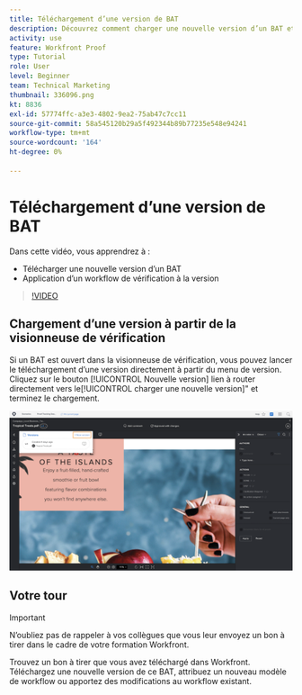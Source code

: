 ```yaml
---
title: Téléchargement d’une version de BAT
description: Découvrez comment charger une nouvelle version d’un BAT et appliquer un workflow de vérification à la version dans [!DNL  Workfront].
activity: use
feature: Workfront Proof
type: Tutorial
role: User
level: Beginner
team: Technical Marketing
thumbnail: 336096.png
kt: 8836
exl-id: 57774ffc-a3e3-4802-9ea2-75ab47c7cc11
source-git-commit: 58a545120b29a5f492344b89b77235e548e94241
workflow-type: tm+mt
source-wordcount: '164'
ht-degree: 0%

---
```


# Téléchargement d’une version de BAT

Dans cette vidéo, vous apprendrez à :

* Télécharger une nouvelle version d’un BAT
* Application d’un workflow de vérification à la version

>[!VIDEO](https://video.tv.adobe.com/v/336096/?quality=12)

## Chargement d’une version à partir de la visionneuse de vérification

Si un BAT est ouvert dans la visionneuse de vérification, vous pouvez lancer le téléchargement d’une version directement à partir du menu de version. Cliquez sur le bouton [!UICONTROL Nouvelle version] lien à router directement vers le[!UICONTROL charger une nouvelle version]&quot; et terminez le chargement.

![Image de la visionneuse de vérification avec le menu de version développé dans le coin supérieur gauche et [!UICONTROL Nouvelle version] lien mis en surbrillance.](assets/upload-version-from-viewer.png)

## Votre tour

>[!IMPORTANT]
>
>N’oubliez pas de rappeler à vos collègues que vous leur envoyez un bon à tirer dans le cadre de votre formation Workfront.

Trouvez un bon à tirer que vous avez téléchargé dans Workfront. Téléchargez une nouvelle version de ce BAT, attribuez un nouveau modèle de workflow ou apportez des modifications au workflow existant.

<!--
### Learn more 
* Create a new version of a proof
-->
